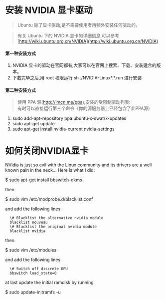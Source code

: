 # 安装 NVIDIA 显卡驱动
>Ubuntu 除了显卡驱动,是不需要使用者再额外安装任何驱动的。

>有关 Ubuntu 下的 NVIDIA 显卡的详细信息,可以参考 [http://wiki.ubuntu.org.cn/NVIDIA](http://wiki.ubuntu.org.cn/NVIDIA)

#### 第一种安装方式

1. NVIDIA 显卡的驱动在官网都有,大家可以在官网上搜索、下载、安装适合的版本。
2. 下载完毕之后,用 root 权限运行 sh ./NVIDIA-Linux*.*.run 进行安装

#### 第二种安装方式
>使用 PPA 源(http://imcn.me/ppa),安装的受限制驱动列表:   
>有时可以直接运行第三个命令（你的源服务器上已经包含了此PPA源）

1. sudo add-apt-repository ppa:ubuntu-x-swat/x-updates
2. sudo apt-get update
3. sudo apt-get install nvidia-current nvidia-settings


# 如何关闭NVIDIA显卡
NVidia is just so evil with the Linux community and its drivers are a well known pain in the neck... Here is what I did:

$ sudo apt-get install bbswitch-dkms

then

$ sudo vim /etc/modprobe.d/blacklist.conf

and add the following lines

      \# Blacklist the alternative nvidia module
      blacklist nouveau
      \# Blacklist the original nvidia module
      blacklist nvidia

then

$ sudo vim /etc/modules

and add the following lines

      \# Switch off discrete GPU
      bbswitch load_state=0

at last update the initial ramdisk by running

$ sudo update-initramfs -u
